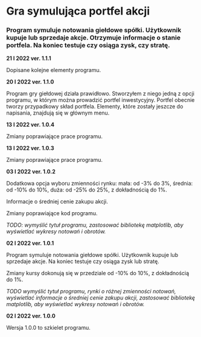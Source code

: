 <h1>Gra symulująca portfel akcji</h1>

<h3>Program symuluje notowania giełdowe spółki. Użytkownik kupuje lub sprzedaje akcje. Otrzymuje informacje o stanie
portfela. Na koniec testuje czy osiąga zysk, czy stratę.</h3>

**21 I 2022 ver. 1.1.1**

Dopisane kolejne elementy programu.

**20 I 2022 ver. 1.1.0**

Program gry giełdowej działa prawidłowo. Stworzyłem z niego jedną z opcji programu, w którym można prowadzić portfel
inwestycyjny. Portfel obecnie tworzy przypadkowy skład portfela. Elementy, które zostały jeszcze do napisania,
znajdują się w głównym menu.

**13 I 2022 ver. 1.0.4**

Zmiany poprawiające prace programu.

**13 I 2022 ver. 1.0.3**

Zmiany poprawiające prace programu.

**03 I 2022 ver. 1.0.2**

Dodatkowa opcja wyboru zmienności rynku: mała: od -3% do 3%, średnia: od -10% do 10%, duża: od -25% do 25%, z
dokładnością do 1%.

Informacje o średniej cenie zakupu akcji.

Zmiany poprawiające kod programu.

*TODO: wymyślić tytuł programu, zastosować bibliotekę matplotlib, aby wyświetlać wykresy notowań i obrotów.*

**02 I 2022 ver. 1.0.1**

Program symuluje notowania giełdowe spółki. Użytkownik kupuje lub sprzedaje akcje. Na koniec testuje czy osiąga zysk
lub stratę.

Zmiany kursy dokonują się w przedziale od -10% do 10%, z dokładnością do 1%.

*TODO wymyślić tytuł programu, rynki o różnej zmienności notowań, wyświetlać informacje o średniej cenie zakupu
akcji, zastosować bibliotekę matplotlib, aby wyświetlać wykresy notowań i obrotów.*

**02 I 2022 ver. 1.0.0**

Wersja 1.0.0 to szkielet programu.
